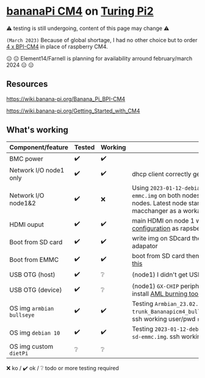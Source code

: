 # [bananaPi CM4](https://www.aliexpress.com/item/1005005115415086.html) on [Turing Pi2](https://turingpi.com/product/turing-pi-2/)

:warning:  testing is still undergoing, content of this page may change :warning:

``(March 2023)`` Because of global shortage, I had no other choice but to order [4 x BPI-CM4](https://www.aliexpress.com/item/1005005115415086.html) in place of raspberry CM4.

 :expressionless: :expressionless: Element14/Farnell is planning for availability arround february/march 2024 :expressionless: :expressionless:



## Resources

https://wiki.banana-pi.org/Banana_Pi_BPI-CM4

https://wiki.banana-pi.org/Getting_Started_with_CM4

## What's working


Component/feature |Tested | Working  | Remark
---|---|---| --
BMC power | :heavy_check_mark:|:heavy_check_mark: | 
Network I/O node1 only| :heavy_check_mark:|:heavy_check_mark: | dhcp client correctly getting IP
Network I/O node1&2 | :heavy_check_mark: | :x: | Using ``2023-01-12-debian-10-buster-bpi-cm4-aarch64-sd-emmc.img`` on both nodes. Same mac is used on both nodes. Latest node started will get the ip. Using macchanger as a workarround.
HDMI ouput| :heavy_check_mark: |:heavy_check_mark:| main HDMI on node 1 with [same HDMI Circuit Switch configuration](https://help.turingpi.com/hc/en-us/articles/8685766680477-Specifications-and-I-O-Ports#f231ec3c) as rapsberry PI CM4
Boot from SD card| :heavy_check_mark: |:heavy_check_mark:| write img on SDcard then insert in the turingPI CM4 adapator
Boot from EMMC | :heavy_check_mark:	 |:heavy_check_mark: | boot from SD card then `dd` your img to ``/dev/mmcblk0`` [see this](https://wiki.banana-pi.org/Getting_Started_with_CM4#Install_Image_to_EMMC)
USB OTG (host) | :heavy_check_mark: |:grey_question: | (node1) I  didn't get USB host to work yet.
USB OTG (device) | :heavy_check_mark: |:grey_question: | (node1) ``GX-CHIP`` peripheral will appear on windows 10, install [AML burning tool suite](https://download.banana-pi.dev/d/3ebbfa04265d4dddb81b/files/?p=%2FTools%2Fimage_download_tools%2Faml_usb_burning_tool_V2_setup_v2.2.3.3.zip) to get the driver.
OS img ``armbian bullseye`` | :heavy_check_mark:|:heavy_check_mark: | Testing ``Armbian_23.02.0-trunk_Bananapicm4_bullseye_current_6.0.14_minimal.img``. ssh working user/pwd ``root/1234`` then create ``pi/bananapi``
OS img ``debian 10`` | :heavy_check_mark:|:heavy_check_mark: | Testing ``2023-01-12-debian-10-buster-bpi-cm4-aarch64-sd-emmc.img``. ssh working user/pwd ``pi/bananapi`` then ``su -``
OS img custom ``dietPi`` | :grey_question:|:grey_question: |

:x: ko / :heavy_check_mark: ok / :grey_question: todo or more testing required